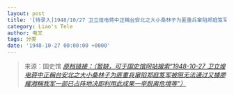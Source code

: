 ```yaml
---
layout: post
title: '[待录入]1948/10/27 卫立煌电蒋中正稱台安北之大小桑林子为匪重兵窜陷郑庭笈军被阻无法通过又據廖耀湘稱我军一部已占阵地决即利用此成果一举脱离危境等'
category: Liao's Tele
author: 电文
tags: 分类
date: '1948-10-27 00:00:00 +0000'
---
```



> 来源：国史馆 [*原档链接：（暂缺，可于国史馆网站搜索“1948-10-27 卫立煌电蒋中正稱台安北之大小桑林子为匪重兵窜陷郑庭笈军被阻无法通过又據廖耀湘稱我军一部已占阵地决即利用此成果一举脱离危境等“）*]()
